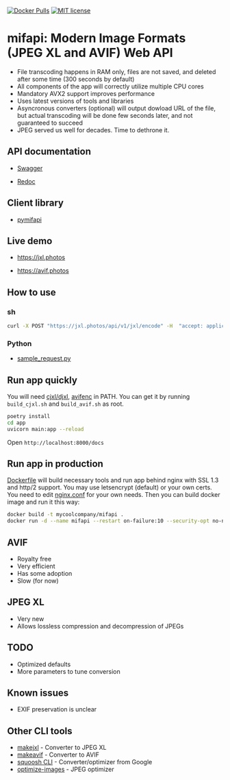 [![Docker Pulls](https://img.shields.io/docker/pulls/varnav/mifapi.svg)](https://hub.docker.com/r/varnav/mifapi) [![MIT license](https://img.shields.io/badge/License-MIT-blue.svg)](https://opensource.org/licenses/MIT/)

# mifapi: Modern Image Formats (JPEG XL and AVIF) Web API

* File transcoding happens in RAM only, files are not saved, and deleted after some time (300 seconds by default)
* All components of the app will correctly utilize multiple CPU cores
* Mandatory AVX2 support improves performance
* Uses latest versions of tools and libraries
* Asyncronous converters (optional) will output dowload URL of the file, but actual transcoding will be done few seconds later, and not guaranteed to succeed
* JPEG served us well for decades. Time to dethrone it.

## API documentation

* [Swagger](https://jxl.photos/docs)

* [Redoc](https://jxl.photos/redoc)

## Client library

* [pymifapi](https://github.com/varnav/pymifapi/)

## Live demo

* https://jxl.photos

* https://avif.photos

## How to use

### sh

```sh
curl -X POST "https://jxl.photos/api/v1/jxl/encode" -H  "accept: application/json" -H  "Content-Type: multipart/form-data" -F "file=@IMG_20201219_142048.JPG;type=image/jpeg" | python3 -c "import sys, json; print(json.load(sys.stdin)['dl_uri'])" | xargs -n1 curl -O
```

### Python

* [sample_request.py](sample_request.py)

## Run app quickly

You will need [cjxl/djxl](https://gitlab.com/wg1/jpeg-xl), [avifenc](https://github.com/AOMediaCodec/libavif) in PATH. You can get it by running `build_cjxl.sh` and `build_avif.sh` as root.

```sh
poetry install
cd app
uvicorn main:app --reload
```

Open `http://localhost:8000/docs`

## Run app in production

[Dockerfile](Dockerfile) will build necessary tools and run app behind nginx with SSL 1.3 and http/2 support. You may use letsencrypt (default) or your own certs. You need to edit [nginx.conf](nginx.conf) for your own needs. Then you can build docker image and run it this way:

```sh
docker build -t mycoolcompany/mifapi .
docker run -d --name mifapi --restart on-failure:10 --security-opt no-new-privileges --tmpfs /tmp/mifapi_temp -p 80:80 -p 443:443 -v /etc/letsencrypt:/etc/letsencrypt mycoolcompany/mifapi
```

## AVIF

* Royalty free
* Very efficient
* Has some adoption
* Slow (for now)

## JPEG XL

* Very new
* Allows lossless compression and decompression of JPEGs

## TODO

* Optimized defaults
* More parameters to tune conversion

## Known issues

* EXIF preservation is unclear

## Other CLI tools

* [makejxl](https://github.com/varnav/makejxl/) - Converter to JPEG XL
* [makeavif](https://github.com/varnav/makeavif/) - Converter to AVIF
* [squoosh CLI](https://github.com/GoogleChromeLabs/squoosh/tree/dev/cli) - Converter/optimizer from Google
* [optimize-images](https://github.com/victordomingos/optimize-images/) - JPEG optimizer

